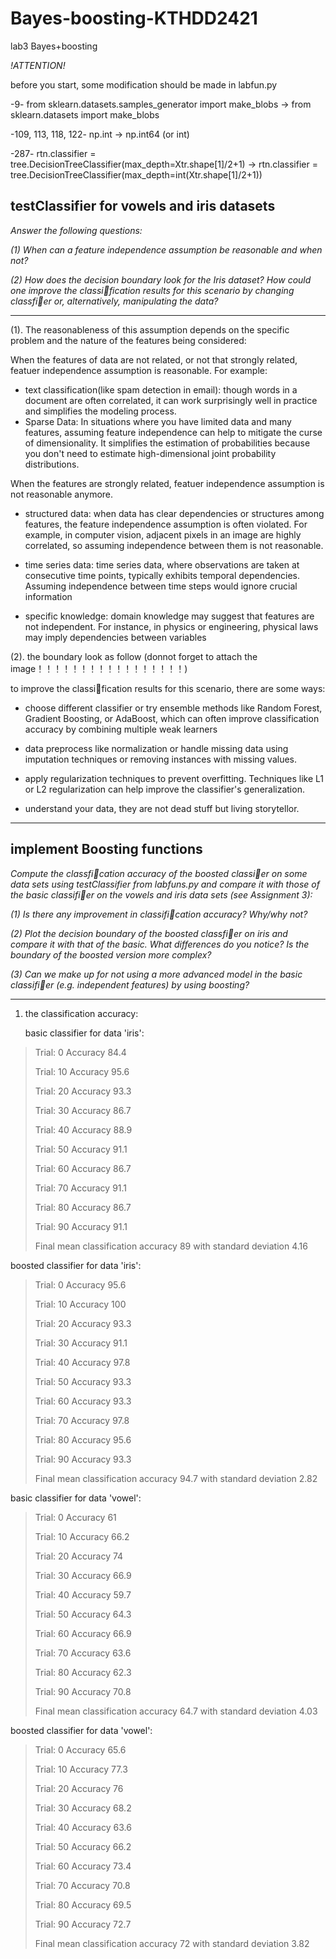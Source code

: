 # Bayes-boosting-KTHDD2421
lab3 Bayes+boosting

*!ATTENTION!*

before you start, some modification should be made in labfun.py

-9-    from sklearn.datasets.samples_generator import make_blobs -> from sklearn.datasets import make_blobs 

-109, 113, 118, 122-    np.int -> np.int64 (or int)

-287-    rtn.classifier = tree.DecisionTreeClassifier(max_depth=Xtr.shape[1]/2+1) -> rtn.classifier = tree.DecisionTreeClassifier(max_depth=int(Xtr.shape[1]/2+1))

## testClassifier for vowels and iris datasets

*Answer the following questions:*

*(1) When can a feature independence assumption be reasonable and when not?*

*(2) How does the decision boundary look for the Iris dataset? How could one improve the classification results for this scenario by changing classfier or, alternatively, manipulating the data?*

***

(1). The reasonableness of this assumption depends on the specific problem and the nature of the features being considered:

When the features of data are not related, or not that strongly related, featuer independence assumption is reasonable. For example:

- text classification(like spam detection in email): though words in a document are often correlated, it can work surprisingly well in practice and simplifies the modeling process.
- Sparse Data:  In situations where you have limited data and many features, assuming feature independence can help to mitigate the curse of dimensionality. It simplifies the estimation of probabilities because you don't need to estimate high-dimensional joint probability distributions.


When the features are strongly related, featuer independence assumption is not reasonable anymore. 

- structured data: when data has clear dependencies or structures among features, the feature independence assumption is often violated. For example, in computer vision, adjacent pixels in an image are highly correlated, so assuming independence between them is not reasonable.

- time series data: time series data, where observations are taken at consecutive time points, typically exhibits temporal dependencies. Assuming independence between time steps would ignore crucial information

- specific knowledge:  domain knowledge may suggest that features are not independent. For instance, in physics or engineering, physical laws may imply dependencies between variables


(2). the boundary look as follow (donnot forget to attach the image！！！！！！！！！！！！！！！！！)

to improve the classification results for this scenario, there are some ways:

- choose different classifier or try ensemble methods like Random Forest, Gradient Boosting, or AdaBoost, which can often improve classification accuracy by combining multiple weak learners

- data preprocess like normalization or handle missing data using imputation techniques or removing instances with missing values.

- apply regularization techniques to prevent overfitting. Techniques like L1 or L2 regularization can help improve the classifier's generalization.

- understand your data, they are not dead stuff but living storytellor.


---

## implement Boosting functions

*Compute the classfication accuracy of the boosted classier on some data sets using testClassifier from labfuns.py and compare it with those of the basic classifier on the vowels and iris data sets (see Assignment 3):*

*(1) Is there any improvement in classification accuracy? Why/why not?*

*(2) Plot the decision boundary of the boosted classfier on iris and compare it with that of the basic. What differences do you notice? Is the boundary of the boosted version more complex?*

*(3) Can we make up for not using a more advanced model in the basic classifier (e.g. independent features) by using boosting?*

---

1. the classification accuracy:

   basic classifier for data 'iris':
> Trial: 0 Accuracy 84.4
> 
> Trial: 10 Accuracy 95.6
>
> Trial: 20 Accuracy 93.3
>
> Trial: 30 Accuracy 86.7
>
> Trial: 40 Accuracy 88.9
>
> Trial: 50 Accuracy 91.1
>
> Trial: 60 Accuracy 86.7
>
> Trial: 70 Accuracy 91.1
>
> Trial: 80 Accuracy 86.7
>
> Trial: 90 Accuracy 91.1
>
> Final mean classification accuracy  89 with standard deviation 4.16


  boosted classifier for data 'iris':
>Trial: 0 Accuracy 95.6
>
>Trial: 10 Accuracy 100
>
>Trial: 20 Accuracy 93.3
>
>Trial: 30 Accuracy 91.1
>
>Trial: 40 Accuracy 97.8
>
>Trial: 50 Accuracy 93.3
>
>Trial: 60 Accuracy 93.3
>
>Trial: 70 Accuracy 97.8
>
>Trial: 80 Accuracy 95.6
>
>Trial: 90 Accuracy 93.3
>
>Final mean classification accuracy  94.7 with standard deviation 2.82



  basic classifier for data 'vowel':
>Trial: 0 Accuracy 61
>
>Trial: 10 Accuracy 66.2
>
>Trial: 20 Accuracy 74
>
>Trial: 30 Accuracy 66.9
>
>Trial: 40 Accuracy 59.7
>
>Trial: 50 Accuracy 64.3
>
>Trial: 60 Accuracy 66.9
>
>Trial: 70 Accuracy 63.6
>
>Trial: 80 Accuracy 62.3
>
>Trial: 90 Accuracy 70.8
>
>Final mean classification accuracy  64.7 with standard deviation 4.03


  boosted classifier for data 'vowel':
>Trial: 0 Accuracy 65.6
>
>Trial: 10 Accuracy 77.3
>
>Trial: 20 Accuracy 76
>
>Trial: 30 Accuracy 68.2
>
>Trial: 40 Accuracy 63.6
>
>Trial: 50 Accuracy 66.2
>
>Trial: 60 Accuracy 73.4
>
>Trial: 70 Accuracy 70.8
>
>Trial: 80 Accuracy 69.5
>
>Trial: 90 Accuracy 72.7
>
>Final mean classification accuracy  72 with standard deviation 3.82



